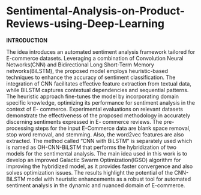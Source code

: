 # Sentimental-Analysis-on-Product-Reviews-using-Deep-Learning
**INTRODUCTION**

The idea introduces an automated sentiment analysis framework tailored for E-commerce datasets. Leveraging a combination of Convolution Neural Networks(CNN) and Bidirectional Long Short-Term Memory networks(BiLSTM), the proposed model employs heuristic-based techniques to enhance the accuracy of sentiment classification.
The integration of CNN facilitates effective feature extraction from textual data, while BILSTM captures contextual dependencies and sequential patterns. 
The heuristic approach fine-tunes the model by incorporating domain specific knowledge, optimizing its performance for sentiment analysis in the context of E- commerce. 
Experimental evaluations on relevant datasets demonstrate the effectiveness of the proposed methodology in accurately discerning sentiments expressed in E- commerce reviews. The pre-processing steps for the input E-Commerce data are blank space removal, stop word removal, and stemming. 
Also, the word2vec features are also extracted. The method called “CNN with BiLSTM” is separately used which is named as OH-CNN-BiLSTM that performs the hybridization of two models for the sentimental analysis. 
The main idea used in this work is to develop an improved Galactic Swarm Optimization(IGSO) algorithm for improving the hybridized model, as it provides faster convergence and also solves optimization issues. 
The results highlight the potential of the CNN- BiLSTM model with heuristic enhancements as a robust tool for automated sentiment analysis in the dynamic and nuanced domain of E-commerce.
